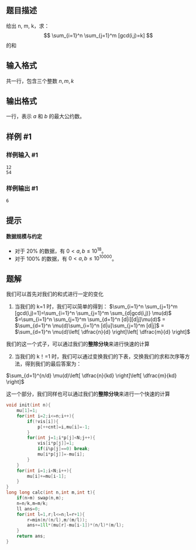 

## 题目描述
给出 n, m, k，求：
$$
\sum_{i=1}^n \sum_{j=1}^m [gcd(i,j)=k]
$$
的和

## 输入格式

共一行，包含三个整数 $n,m,k$

## 输出格式

一行，表示 $a$ 和 $b$ 的最大公约数。

## 样例 #1

### 样例输入 #1

```
12
54
```

### 样例输出 #1

```
6
```

## 提示

#### 数据规模与约定
- 对于 $20\%$ 的数据，有 $0<a,b\le 10^{18}$。
- 对于 $100\%$ 的数据，有 $0<a,b\le 10^{10000}$。

## 题解
我们可以首先对我们的和式进行一定的变化
1. 当我们的 k=1 时，我们可以简单的得到：
$\sum_{i=1}^n \sum_{j=1}^m [gcd(i,j)=1]=\sum_{i=1}^n \sum_{j=1}^m \sum_{d|gcd(i,j)} \mu(d)$
$=\sum_{i=1}^n \sum_{j=1}^m \sum_{d=1}^n [d|i][d|j]\mu(d)$
= $\sum_{d=1}^n \mu(d)\sum_{i=1}^n [d|u]\sum_{j=1}^m [d|j]$
= $\sum_{d=1}^n \mu(d)\left[ \dfrac{n}{d} \right]\left[ \dfrac{m}{d} \right]$

我们的这一个式子，可以通过我们的**整除分块**来进行快速的计算

2. 当我们的 k！=1 时，我们可以通过变换我们的下表，交换我们的求和次序等方法，得到我们的最后答案为：

$\sum_{d=1}^{n/d} \mu(d)\left[ \dfrac{n}{kd} \right]\left[ \dfrac{m}{kd} \right]$

这一个部分，我们同样也可以通过我们的**整除分块**来进行一个快速的计算

```cpp
void init(int n){
	mu[1]=1;
	for(int i=2;i<=n;i++){
		if(!vis[i]){
			p[++cnt]=i,mu[i]=-1;
		}
		for(int j=1;i*p[j]<N;j++){
			vis[i*p[j]]=1;
			if(i%p[j]==0) break;
			mu[i*p[j]]=-mu[i];
		}
	}
	for(int i=1;i<N;i++){
		mu[i]+=mu[i-1];
	}
}
long long calc(int n,int m,int t){
	if(n>m) swap(n,m);
	n=n/k,m=m/k;
	ll ans=0;
	for(int l=1,r;l<=n;l=r+1){
		r=min(n/(n/l),m/(m/l));
		ans+=1ll*(mu[r]-mu[i-1])*(n/l)*(m/l);
	}
	return ans;
}
```
